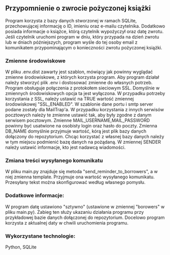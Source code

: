 ## Przypomnienie o zwrocie pożyczonej książki

Program korzysta z bazy danych stworzonej w ramach SQLite, przechowującej informację o ID, imieniu oraz e-mailu czytelnika. Dodatkowo posiada informacje o  książce, którą czytelnik wypożyczył oraz datę zwrotu.
Jeśli czytelnik uruchomi program w dniu, który przypada na dzień zwrotu lub w dniach późniejszych, program wyśle do tej osoby email z komunikatem przypominającym o konieczności zwrotu pożyczonej książki.

### Zmienne środowiskowe
W pliku .env.dist zawarty jest szablon, mówiący jak powinny wyglądać zmienne środowiskowe, z których korzysta program.
Aby program działał należy stworzyć plik .env i dostosować zmienne do własnych potrzeb.
Program obsługuje połączenia z protokołem sieciowym SSL. Domyślnie w zmiennych środowiskowych opcja ta jest wyłączona. W przypadku potrzeby korzystania z SSL, należy ustawić na TRUE wartość zmiennej środowiskowej "SSL_ENABLED".
W szablonie dane portu i smtp server podane zostały dla MailTrap'a. W przypadku korzystania z innych serwisów pocztowych należy te zmienne ustawić tak, aby były zgodne z danym serwisem pocztowym. Zmienne  MAIL_USERNAME,MAIL_PASSWORD powinny być usatwione na osobisty login oraz hasło do poczty. Zmienna DB_NAME domyślnie przyjmuje wartość, kórą jest plik bazy danych dołączony do repozytorium. Chcąc korzystać z własnej bazy danych należy w tym miejscu podmienić bazę danych na pożądaną.
W zmiennej SENDER należy ustawić informacje, kto jest nadawcą wiadomości.

### Zmiana treści wysyłanego komunikatu

W pliku main.py znajduje się metoda "send_reminder_to_borrowers", a w niej zmienna template. Przyjmuje ona wartość wysyłanego komunikatu. Przesyłany tekst można skonfigurować według własnego pomysłu.

### Dodatkowe informacje: 
W program datę ustawiono "sztywno" (ustawione w zmiennej "borowers" w pliku main.py). Zabieg ten służy ukazaniu działania programu przy przykładowej bazie danych dołączonej do repozytorium.
Docelowo program korzysta z aktualnej daty w chwili uruchomienia programu.
 
 ### Wykorzystane technologie:
 Python,
 SQLite

